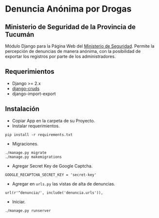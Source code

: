 
# Denuncia Anónima por Drogas

## Ministerio de Seguridad de la Provincia de Tucumán
Módulo Django para la Página Web del [Ministerio de Seguridad](https://minsegtuc.gov.ar). Permite la percepción de denuncias de manera anónima, con la posibilidad de exportar los registros por parte de los administradores.

## Requerimientos
- Django >= 2.x
- [django-cruds](https://github.com/bmihelac/django-cruds)
- django-import-export


## Instalación
- Copiar App en la carpeta de su Proyecto.
- Instalar requerimientos.
```
pip install -r requirements.txt
```
- Migraciones.
```
./manage.py migrate
./manage.py makemigrations
```
- Agregar Secret Key de Google Captcha.
```
GOOGLE_RECAPTCHA_SECRET_KEY = 'secret-key'
```
- Agregar en `urls.py` las vistas de alta de denuncias.
```
url(r'^denuncia/', include('denuncia.urls')),
```
- Iniciar.
```
./manage.py runserver
```